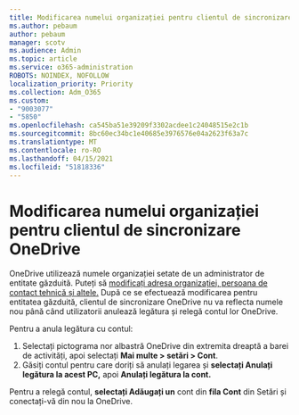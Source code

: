 ```yaml
---
title: Modificarea numelui organizației pentru clientul de sincronizare OneDrive
ms.author: pebaum
author: pebaum
manager: scotv
ms.audience: Admin
ms.topic: article
ms.service: o365-administration
ROBOTS: NOINDEX, NOFOLLOW
localization_priority: Priority
ms.collection: Adm_O365
ms.custom:
- "9003077"
- "5850"
ms.openlocfilehash: ca545ba51e39209f3302acdee1c24048515e2c1b
ms.sourcegitcommit: 8bc60ec34bc1e40685e3976576e04a2623f63a7c
ms.translationtype: MT
ms.contentlocale: ro-RO
ms.lasthandoff: 04/15/2021
ms.locfileid: "51818336"
---
```

# <a name="change-the-organization-name-for-the-onedrive-sync-client"></a>Modificarea numelui organizației pentru clientul de sincronizare OneDrive

OneDrive utilizează numele organizației setate de un administrator de entitate găzduită.  Puteți să [modificați adresa organizației, persoana de contact tehnică și altele.](https://docs.microsoft.com/microsoft-365/admin/manage/change-address-contact-and-more) După ce se efectuează modificarea pentru entitatea găzduită, clientul de sincronizare OneDrive nu va reflecta numele nou până când utilizatorii anulează legătura și relegă contul lor OneDrive.

Pentru a anula legătura cu contul:

1. Selectați pictograma nor albastră OneDrive din extremita dreaptă a barei de activități, apoi selectați  **Mai multe > setări > Cont**.
2. Găsiți contul pentru care doriți să anulați legarea și **selectați Anulați legătura la acest PC,** apoi **Anulați legătura la cont.**

Pentru a relegă contul,  **selectați Adăugați un** cont din  **fila Cont** din Setări și conectați-vă din nou la OneDrive.
